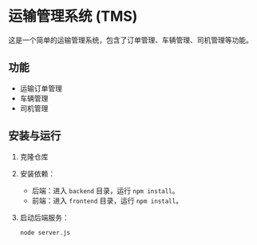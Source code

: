 # 运输管理系统 (TMS)

这是一个简单的运输管理系统，包含了订单管理、车辆管理、司机管理等功能。

## 功能
- 运输订单管理
- 车辆管理
- 司机管理

## 安装与运行

1. 克隆仓库
2. 安装依赖：
   - 后端：进入 `backend` 目录，运行 `npm install`。
   - 前端：进入 `frontend` 目录，运行 `npm install`。

3. 启动后端服务：
   ```bash
   node server.js
